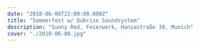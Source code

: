 ```yaml
---
date: "2018-06-08T22:00:00.000Z"
title: "Sommerfest w/ Dubrise Soundsystem"
description: "Sunny Red, Feierwerk, Hansastraße 39, Munich"
cover: "./2018-06-08.jpg"
---
```

